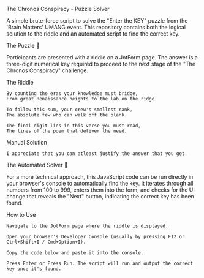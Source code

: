 The Chronos Conspiracy - Puzzle Solver

A simple brute-force script to solve the "Enter the KEY" puzzle from the 'Brain Matters' UMANG event. This repository contains both the logical solution to the riddle and an automated script to find the correct key.

The Puzzle 🧩

Participants are presented with a riddle on a JotForm page. The answer is a three-digit numerical key required to proceed to the next stage of the "The Chronos Conspiracy" challenge.

The Riddle

    By counting the eras your knowledge must bridge,
    From great Renaissance heights to the lab on the ridge.

    To follow this sum, your crew's smallest rank,
    The absolute few who can walk off the plank.

    The final digit lies in this verse you must read,
    The lines of the poem that deliver the need.

Manual Solution

    I appreciate that you can atleast justify the answer that you get.

The Automated Solver 🤖

For a more technical approach, this JavaScript code can be run directly in your browser's console to automatically find the key. It iterates through all numbers from 100 to 999, enters them into the form, and checks for the UI change that reveals the "Next" button, indicating the correct key has been found.

How to Use

    Navigate to the JotForm page where the riddle is displayed.

    Open your browser's Developer Console (usually by pressing F12 or Ctrl+Shift+I / Cmd+Option+I).

    Copy the code below and paste it into the console.

    Press Enter or Press Run. The script will run and output the correct key once it's found.
